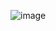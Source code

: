 
![image](https://user-images.githubusercontent.com/94684396/151580666-fdb2e030-f416-46b8-9e01-690a5a1fc719.png)
